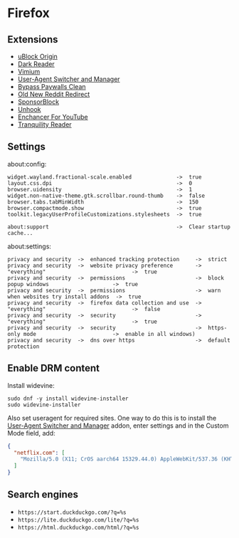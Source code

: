# Firefox

## Extensions

* [uBlock Origin](https://github.com/gorhill/uBlock)
* [Dark Reader](https://github.com/darkreader/darkreader)
* [Vimium](https://github.com/philc/vimium)
* [User-Agent Switcher and Manager](https://github.com/ray-lothian/UserAgent-Switcher)
* [Bypass Paywalls Clean](https://gitlab.com/magnolia1234/bypass-paywalls-firefox-clean)
* [Old New Reddit Redirect](https://github.com/LightningW9/old-new-reddit-redirect)
* [SponsorBlock](https://github.com/ajayyy/SponsorBlock)
* [Unhook](https://unhook.app)
* [Enchancer For YouTube](https://www.mrfdev.com/enhancer-for-youtube)
* [Tranquility Reader](https://github.com/ushnisha/tranquility-reader-webextensions)

## Settings

about:config:

```
widget.wayland.fractional-scale.enabled              ->  true
layout.css.dpi                                       ->  0
browser.uidensity                                    ->  1
widget.non-native-theme.gtk.scrollbar.round-thumb    ->  false
browser.tabs.tabMinWidth                             ->  150
browser.compactmode.show                             ->  true
toolkit.legacyUserProfileCustomizations.stylesheets  ->  true

about:support                                        ->  Clear startup cache...
```

about:settings:

```
privacy and security  ->  enhanced tracking protection     ->  strict
privacy and security  ->  website privacy preference       ->  "everything"                           ->  true
privacy and security  ->  permissions                      ->  block popup windows                    ->  true
privacy and security  ->  permissions                      ->  warn when websites try install addons  ->  true
privacy and security  ->  firefox data collection and use  ->  "everything"                           ->  false
privacy and security  ->  security                         ->  "everything"                           ->  true
privacy and security  ->  security                         ->  https-only mode                        ->  enable in all windows)
privacy and security  ->  dns over https                   ->  default protection
```

## Enable DRM content

Install widevine:

```
sudo dnf -y install widevine-installer
sudo widevine-installer
```

Also set useragent for required sites. One way to do this is to install the [User-Agent Switcher and Manager](https://github.com/ray-lothian/UserAgent-Switcher) addon, enter settings and in the Custom Mode field, add:

```json
{
  "netflix.com": [
    "Mozilla/5.0 (X11; CrOS aarch64 15329.44.0) AppleWebKit/537.36 (KHTML, like Gecko) Chrome/111.0.0.0 Safari/537.36"
  ]
}
```

## Search engines

* `https://start.duckduckgo.com/?q=%s`
* `https://lite.duckduckgo.com/lite/?q=%s`
* `https://html.duckduckgo.com/html/?q=%s`
